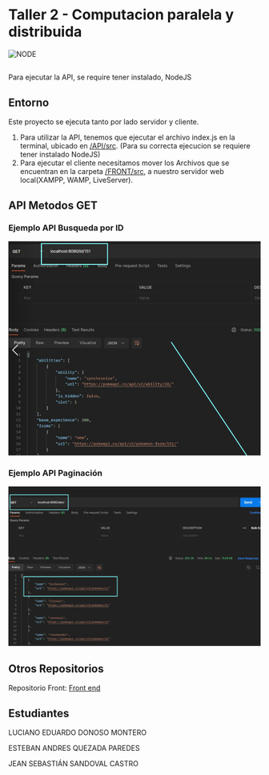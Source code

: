 # Taller 2 - Computacion paralela y distribuida
![NODE](https://nodejs.org/static/images/logo.svg)
##
Para ejecutar la API, se require tener instalado, NodeJS
## Entorno 
Este proyecto se ejecuta tanto por lado servidor y cliente.
1. Para utilizar la API, tenemos que ejecutar el archivo index.js en la terminal, ubicado en [/API/src](/API/src/). (Para su correcta ejecucion se requiere tener instalado NodeJS)
2. Para ejecutar el cliente necesitamos mover los Archivos que se encuentran en la carpeta [/FRONT/src](/FRONT/src/), a nuestro servidor web local(XAMPP, WAMP, LiveServer).
## API Metodos GET

### Ejemplo API Busqueda por ID
![Busqueda](https://github.com/LDonGithub/Paralela-T2/blob/298921f7cfae665be1a5bb6f755343d63e2c480d/IMG%20API/2.png)
### Ejemplo API Paginación
![Paginacion](https://github.com/LDonGithub/Paralela-T2/blob/155e000fc952a307c322cdde06ea8f7c8f54a51e/IMG%20API/1.png)

## Otros Repositorios 
Repositorio Front:  [Front end](https://github.com/LDonGithub/Front-ParalelaT2)

## Estudiantes
LUCIANO EDUARDO DONOSO MONTERO

ESTEBAN ANDRES QUEZADA PAREDES

JEAN SEBASTIÁN SANDOVAL CASTRO
